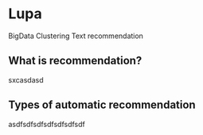 Lupa
====

BigData Clustering Text recommendation

What is recommendation?
-----------------------
sxcasdasd


Types of automatic recommendation
---------------------------------

asdfsdfsdfsdfsdfsdfsdf
